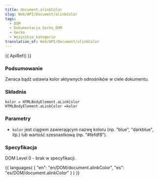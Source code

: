 ```yaml
---
title: document.alinkColor
slug: Web/API/Document/alinkColor
tags:
  - DOM
  - Dokumentacja_Gecko_DOM
  - Gecko
  - Wszystkie_kategorie
translation_of: Web/API/Document/alinkColor
---
```

{{ ApiRef() }}

### Podsumowanie

Zwraca bądź ustawia kolor aktywnych odnośników w ciele dokumentu.

### Składnia

    kolor = HTMLBodyElement.aLinkColor
    HTMLBodyElement.aLinkColor =kolor

### Parametry

- `kolor` jest ciągiem zawierającym nazwę koloru (np. "blue", "darkblue", itp.) lub wartość szesnastkową (np. "#fefdf8").

### Specyfikacja

DOM Level 0 - brak w specyfikacji.

{{ languages( { "en": "en/DOM/document.alinkColor", "es": "es/DOM/document.alinkColor" } ) }}
